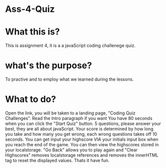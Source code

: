 # Ass-4-Quiz

# What this is?
This is assignment 4, it is a a javaScript coding challenege quiz.

# what's the purpose?
To practive and to employ what we learned during the lessons.

# What to do?
Open the link, you will be taken to a landing page, "Coding Quiz Challenges".  Read the Intro paragraph if you want
You have 80 seconds when you can click the "Start Quiz" button.  5 questions, please answer your best, they are all about javaScript.  Your score is determined by how long you take and how many you get wrong, each wrong questions takes off 10 seconds.  You can get input your highscore VIA your initials input box when you reach the end of the game.  You can then view the highscores stored in your localstorage.  "Go Back" allows you to play again and "Clear Highscores" removes localstorage references and removes the innerHTML tag to reset the displayed values.  Thats it have fun.